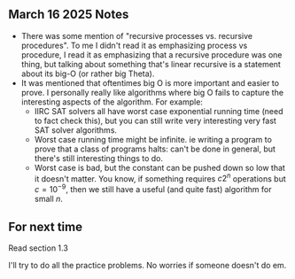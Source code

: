 

## March 16 2025 Notes
- There was some mention of "recursive processes vs. recursive procedures". To me I didn't read it as emphasizing process vs procedure, I read it as emphasizing that a recursive procedure was one thing, but talking about something that's linear recursive is a statement about its big-O (or rather big Theta).
- It was mentioned that oftentimes big O is more important and easier to prove. I personally really like algorithms where big O fails to capture the interesting aspects of the algorithm. For example:
   - IIRC SAT solvers all have worst case exponential running time (need to fact check this), but you can still write very interesting very fast SAT solver algorithms.
   - Worst case running time might be infinite. ie writing a program to prove that a class of programs halts: can't be done in general, but there's still interesting things to do. 
   - Worst case is bad, but the constant can be pushed down so low that it doesn't matter. You know, if something requires $c 2^n$ operations but $c=10^{-9},$ then we still have a useful (and quite fast) algorithm for small $n$.

## For next time
Read section 1.3

I'll try to do all the practice problems. No worries if someone doesn't do em.
